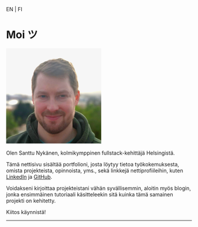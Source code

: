 <aside>
  <nuxt-link to="/en">EN</nuxt-link>
  <span class="pipe"> | </span>
  <nuxt-link to="/fi">FI</nuxt-link>
</aside>

# Moi ツ

<img src="photo.png" class="float-right ml-3 mb-0 w-1/2 cursor-default" alt="Kuva
minusta" />

Olen Santtu Nykänen, kolmikymppinen fullstack-kehittäjä Helsingistä.

Tämä nettisivu sisältää <nuxt-link to="/portfolio/fi">portfolioni</nuxt-link>,
josta löytyy tietoa
<nuxt-link to="/portfolio/fi#tyokokemus">työkokemuksesta</nuxt-link>,
<nuxt-link to="/portfolio/fi#henkilokohtaisia-projekteja">
omista projekteista</nuxt-link>, 
<nuxt-link to="/portfolio/fi#koulutus--muita-kursseja">
opinnoista</nuxt-link>, yms., sekä linkkejä nettiprofiileihin, kuten 
<a href='https://www.linkedin.com/in/santtu-nykanen/'>LinkedIn</a> 
ja <a href='https://github.com/cyanidesayonara'>GitHub</a>.

Voidakseni kirjoittaa projekteistani vähän syvällisemmin, aloitin myös
<nuxt-link to="/blog/">blogin</nuxt-link>, jonka
<nuxt-link to="/blog/1">ensimmäinen tutoriaali</nuxt-link> käsitteleekin sitä
kuinka tämä samainen projekti on kehitetty.

Kiitos käynnistä!

***
